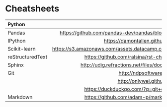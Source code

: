 # Cheatsheets

|Python           |       |
|:---             | :----------------------------------:|
|Pandas           | https://github.com/pandas-dev/pandas/blob/master/doc/cheatsheet/Pandas_Cheat_Sheet.pdf|
|IPython          | https://damontallen.github.io/IPython-quick-ref-sheets/|
|Scikit-learn     | https://s3.amazonaws.com/assets.datacamp.com/blog_assets/Scikit_Learn_Cheat_Sheet_Python.pdf|
|reStructuredText | https://github.com/ralsina/rst-cheatsheet/blob/master/rst-cheatsheet.rst|
|Sphinx           | http://udig.refractions.net/files/docs/latest/user/docguide/sphinxSyntax.html|
|Git              | http://ndpsoftware.com/git-cheatsheet.html |
|                 |http://onlywei.github.io/explain-git-with-d3/ |
|                 |https://duckduckgo.com/?q=git+cheat+sheet&t=h_&ia=cheatsheet&iax=1 |
|Markdown         | https://github.com/adam-p/markdown-here/wiki/Markdown-Cheatsheet|
